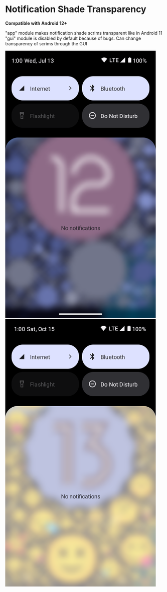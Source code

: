 # Notification Shade Transparency

**Compatible with Android 12+**  

"app" module makes notification shade scrims transparent like in Android 11  
"gui" module is disabled by default because of bugs. Can change transparency of scrims through the GUI  

![Android 12L](notifshade.png "Screenshot of module working on Android 12L")
![Android 13](notifshade13.png "Screenshot of module working on Android 13")
